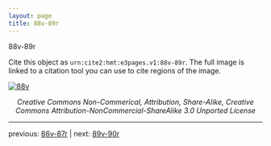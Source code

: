```yaml
---
layout: page
title: 88v-89r
---
```


88v-89r

Cite this object as `urn:cite2:hmt:e3pages.v1:88v-89r`. The full image is linked to a citation tool you can use to cite regions of the image.

[![88v](http://www.homermultitext.org/iipsrv?IIIF=/project/homer/pyramidal/deepzoom/hmt/e3bifolio/v1/E3_88v_89r.tif/full/800,/0/default.jpg)](http://www.homermultitext.org/ict2/?urn=urn:cite2:hmt:e3bifolio.v1:E3_88v_89r) 

<p style="text-align: center; font-style: italic;">Creative Commons Non-Commerical, Attribution, Share-Alike, Creative Commons Attribution-NonCommercial-ShareAlike 3.0 Unported License</p>

---

previous: [86v-87r](../86v-87r/) | next: [89v-90r](../89v-90r/)